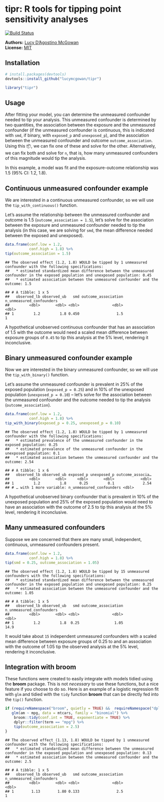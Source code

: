 
<!-- README.md is generated from README.Rmd. Please edit that file -->

# tipr: R tools for tipping point sensitivity analyses

[![Build
Status](https://travis-ci.org/LucyMcGowan/tipr.svg?branch=master)](https://travis-ci.org/LucyMcGowan/tipr)

**Authors:** [Lucy D’Agostino McGowan](http://www.lucymcgowan.com)<br/>
**License:** [MIT](https://opensource.org/licenses/MIT)

## Installation

``` r
# install.packages(devtools)
devtools::install_github("lucymcgowan/tipr")
```

``` r
library("tipr")
```

## Usage

After fitting your model, you can determine the unmeasured confounder
needed to tip your analysis. This unmeasured confounder is determined by
two quantities, the association between the exposure and the unmeasured
confounder (if the unmeasured confounder is continuous, this is
indicated with `smd`, if binary, with `exposed_p` and `unexposed_p`),
and the association between the unmeasured confounder and outcome
`outcome_association`. Using this 📦, we can fix one of these and solve
for the other. Alternatively, we can fix both and solve for `n`, that
is, how many unmeasured confounders of this magnitude would tip the
analysis.

In this example, a model was fit and the exposure-outcome relationship
was 1.5 (95% CI: 1.2, 1.8).

## Continuous unmeasured confounder example

We are interested in a continuous unmeasured confounder, so we will use
the `tip_with_continuous()` function.

Let’s assume the relationship between the unmeasured confounder and
outcome is 1.5 (`outcome_association = 1.5`), let’s solve for the
association between the exposure and unmeasured confounder needed to tip
the analysis (in this case, we are solving for `smd`, the mean
difference needed between the exposed and unexposed).

``` r
data.frame(conf.low = 1.2,
           conf.high = 1.8) %>%
tip(outcome_association = 1.5)
```

    ## The observed effect (1.2, 1.8) WOULD be tipped by 1 unmeasured confounder with the following specifications:
    ##   * estimated standardized mean difference between the unmeasured confounder in the exposed population and unexposed population: 0.45
    ##   * estimated association between the unmeasured confounder and the outcome: 1.5

    ## # A tibble: 1 x 5
    ##   observed_lb observed_ub   smd outcome_association n_unmeasured_confounders
    ##         <dbl>       <dbl> <dbl>               <dbl>                    <dbl>
    ## 1         1.2         1.8 0.450                 1.5                        1

A hypothetical unobserved continuous confounder that has an association
of 1.5 with the outcome would need a scaled mean difference between
exposure groups of `0.45` to tip this analysis at the 5% level,
rendering it inconclusive.

## Binary unmeasured confounder example

Now we are interested in the binary unmeasured confounder, so we will
use the `tip_with_binary()` function.

Let’s assume the unmeasured confounder is prevalent in 25% of the
exposed population (`exposed_p = 0.25`) and in 10% of the unexposed
population (`unexposed_p = 0.10`) – let’s solve for the association
between the unmeasured confounder and the outcome needed to tip the
analysis (`outcome_association`).

``` r
data.frame(conf.low = 1.2,
           conf.high = 1.8) %>%
tip_with_binary(exposed_p = 0.25, unexposed_p = 0.10)
```

    ## The observed effect (1.2, 1.8) WOULD be tipped by 1 unmeasured confounder with the following specifications:
    ##   * estimated prevalence of the unmeasured confounder in the exposed population: 0.25
    ##   * estimated prevalence of the unmeasured confounder in the unexposed population: 0.1
    ##   * estimated association between the unmeasured confounder and the outcome: 2.54

    ## # A tibble: 1 x 6
    ##   observed_lb observed_ub exposed_p unexposed_p outcome_associa…
    ##         <dbl>       <dbl>     <dbl>       <dbl>            <dbl>
    ## 1         1.2         1.8      0.25         0.1             2.54
    ## # … with 1 more variable: n_unmeasured_confounders <dbl>

A hypothetical unobserved binary confounder that is prevalent in 10% of
the unexposed population and 25% of the exposed population would need to
have an association with the outcome of 2.5 to tip this analysis at the
5% level, rendering it inconclusive.

## Many unmeasured confounders

Suppose we are concerned that there are many small, independent,
continuous, unmeasured confounders present.

``` r
data.frame(conf.low = 1.2,
           conf.high = 1.8) %>%
tip(smd = 0.25, outcome_association = 1.05)
```

    ## The observed effect (1.2, 1.8) WOULD be tipped by 15 unmeasured confounders with the following specifications:
    ##   * estimated standardized mean difference between the unmeasured confounder in the exposed population and unexposed population: 0.25
    ##   * estimated association between the unmeasured confounder and the outcome: 1.05

    ## # A tibble: 1 x 5
    ##   observed_lb observed_ub   smd outcome_association n_unmeasured_confounders
    ##         <dbl>       <dbl> <dbl>               <dbl>                    <dbl>
    ## 1         1.2         1.8  0.25                1.05                     14.9

It would take about `15` independent unmeasured confounders with a
scaled mean difference between exposure groups of 0.25 to and an
association with the outcome of 1.05 tip the observed analysis at the 5%
level, rendering it inconclusive.

## Integration with broom

These functions were created to easily integrate with models tidied
using the **broom** package. This is not *necessary* to use these
functions, but a nice feature if you choose to do so. Here is an example
of a logistic regression fit with `glm` and tidied with the `tidy`
function **broom** that can be directly fed into the `tip()` function.

``` r
if (requireNamespace("broom", quietly = TRUE) &&  requireNamespace("dplyr", quietly = TRUE)) {
   glm(am ~ mpg, data = mtcars, family = "binomial") %>%
    broom::tidy(conf.int = TRUE, exponentiate = TRUE) %>%
    dplyr::filter(term == "mpg") %>%
    tip(outcome_association = 2.5)
}
```

    ## The observed effect (1.13, 1.8) WOULD be tipped by 1 unmeasured confounder with the following specifications:
    ##   * estimated standardized mean difference between the unmeasured confounder in the exposed population and unexposed population: 0.13
    ##   * estimated association between the unmeasured confounder and the outcome: 2.5

    ## # A tibble: 1 x 5
    ##   observed_lb observed_ub   smd outcome_association n_unmeasured_confounders
    ##         <dbl>       <dbl> <dbl>               <dbl>                    <dbl>
    ## 1        1.13        1.80 0.133                 2.5                        1
